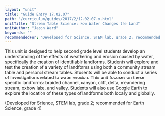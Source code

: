 ```yaml
---
layout: "unit"
title: "Guide Entry 17.02.07"
path: "/curriculum/guides/2017/2/17.02.07.x.html"
unitTitle: "Stream Table Science: How Water Changes the Land"
unitAuthor: "Jason Ward"
keywords: ""
recommendedFor: "Developed for Science, STEM lab, grade 2; recommended for Earth Science, grade 4"
---
```

<main>
<p>
This unit is designed to help second grade level students develop an understanding of the effects of weathering and erosion caused by water, specifically the creation of identifiable landforms. Students will explore and test the creation of a variety of landforms using both a community stream table and personal stream tables. Students will be able to conduct a series of investigations related to water erosion. This unit focuses on these specific landforms: braided channel, canyon, cliff, delta, meandering stream, oxbow lake, and valley. Students will also use Google Earth to explore the location of these types of landforms both locally and globally.
</p>
<p>
(Developed for Science, STEM lab, grade 2; recommended for Earth Science, grade 4)
</p>
</main>